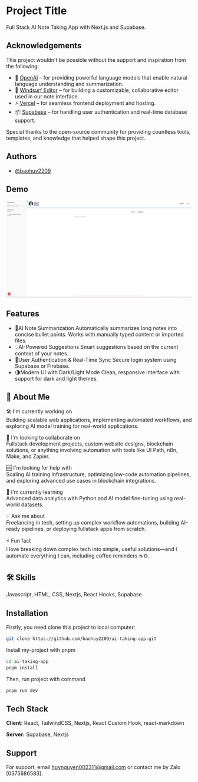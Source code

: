 
# Project Title

 Full Stack AI Note Taking App with Next.js and Supabase. 



## Acknowledgements

 This project wouldn't be possible without the support and inspiration from the following:

- 🤖 [OpenAI](https://openai.com) – for providing powerful language models that enable natural language understanding and summarization.
- 📝 [Windsurf Editor](https://windsurf.com/editor) – for building a customizable, collaborative editor used in our note interface.
- ⚡ [Vercel](https://vercel.com) – for seamless frontend deployment and hosting.
- 📦 [Supabase](https://supabase.com) – for handling user authentication and real-time database support.

Special thanks to the open-source community for providing countless tools, templates, and knowledge that helped shape this project.

## Authors

- [@baohuy2209](https://github.com/baohuy2209)


## Demo

![DEMO web](public/image.png)

## Features

- 📝AI Note Summarization
Automatically summarizes long notes into concise bullet points.
Works with manually typed content or imported files.
- 💡AI-Powered Suggestions
Smart suggestions based on the current context of your notes.
- 🔐User Authentication & Real-Time Sync
Secure login system using Supabase or Firebase.
- 🌗Modern UI with Dark/Light Mode
Clean, responsive interface with support for dark and light themes.




## 🚀 About Me
🛠️ I'm currently working on  
Building scalable web applications, implementing automated workflows, and exploring AI model training for real-world applications.

🤝 I'm looking to collaborate on  
Fullstack development projects, custom website designs, blockchain solutions, or anything involving automation with tools like UI Path, n8n, Make, and Zapier.

🆘 I'm looking for help with  
Scaling AI training infrastructure, optimizing low-code automation pipelines, and exploring advanced use cases in blockchain integrations.

🌱 I'm currently learning  
Advanced data analytics with Python and AI model fine-tuning using real-world datasets.

💡 Ask me about  
Freelancing in tech, setting up complex workflow automations, building AI-ready pipelines, or deploying fullstack apps from scratch.

⚡ Fun fact  
I love breaking down complex tech into simple, useful solutions—and I automate everything I can, including coffee reminders ☕⚙️.


## 🛠 Skills
Javascript, HTML, CSS, Nextjs, React Hooks, Supabase


## Installation
Firstly, you need clone this project to local computer: 
```bash
git clone https://github.com/baohuy2209/ai-taking-app.git
```

Install my-project with pnpm

```bash
cd ai-taking-app
pnpm install
```
Then, run project with command 
```bash
pnpm run dev
```
    
## Tech Stack

**Client:** React, TailwindCSS, Nextjs, React Custom Hook, react-markdown

**Server:** Supabase, Nextjs


## Support

For support, email huynguyen002311@gmail.com or contact me by Zalo [0375686583].

